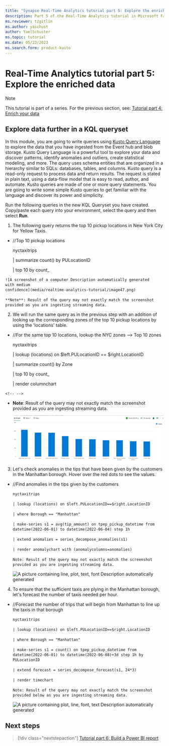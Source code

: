 ```yaml
---
title: "Synapse Real-Time Analytics tutorial part 5: Explore the enriched data"
description: Part 5 of the Real-Time Analytics tutorial in Microsoft Fabric
ms.reviewer: tzgitlin
ms.author: yaschust
author: YaelSchuster
ms.topic: tutorial
ms.date: 05/23/2023
ms.search.form: product-kusto
---
```

# Real-Time Analytics tutorial part 5: Explore the enriched data

> [!NOTE]
> This tutorial is part of a series. For the previous section, see:   [Tutorial part 4: Enrich your data](tutorial-4-enrich-data.md)

## Explore data further in a KQL queryset

In this module, you are going to write queries using [Kusto Query
Language](https://learn.microsoft.com/en-us/azure/data-explorer/kusto/query/)
to explore the data that you have ingested from the Event hub and blob
storage. Kusto Query Language is a powerful tool to explore your data
and discover patterns, identify anomalies and outliers, create
statistical modeling, and more. The query uses schema entities that are
organized in a hierarchy similar to SQLs: databases, tables, and
columns. Kusto query is a read-only request to process data and return
results. The request is stated in plain text, using a data-flow model
that is easy to read, author, and automate. Kusto queries are made of
one or more query statements. You are going to write some simple Kusto
queries to get familiar with the language and discover its power and
simplicity.

Run the following queries in the new KQL Queryset you have created.
Copy/paste each query into your environment, select the query and then
select **Run**.

1.  The following query returns the top 10 pickup locations in New York
    City for Yellow Taxis.

-    //Top 10 pickup locations

        nyctaxitrips

        | summarize count() by PULocationID

        | top 10 by count_ 

    ![A screenshot of a computer Description automatically generated
    with medium
    confidence](media/realtime-analytics-tutorial/image47.png)

    **Note**: Result of the query may not exactly match the screenshot
    provided as you are ingesting streaming data.

2.  We will run the same query as in the previous step with an addition
    of looking up the corresponding zones of the top 10 pickup locations
    by using the 'locations' table.

-    //For the same top 10 locations, lookup the NYC zones --> Top 10 zones

        nyctaxitrips

        | lookup (locations) on $left.PULocationID == $right.LocationID

        | summarize count() by Zone

        | top 10 by count_

        | render columnchart

```{=html}
<!-- -->
```

-   **Note**: Result of the query may not exactly match the screenshot
    provided as you are ingesting streaming data.

    ![](media/realtime-analytics-tutorial/image49.png)

3.  Let's check anomalies in the tips that have been given by the
    customers in the Manhattan borough. Hover over the red dots to see
    the values.

-   //Find anomalies in the tips given by the customers 

        nyctaxitrips

        | lookup (locations) on $left.PULocationID==$right.LocationID

        | where Borough == "Manhattan"

        | make-series s1 = avg(tip_amount) on tpep_pickup_datetime from datetime(2022-06-01) to datetime(2022-06-04) step 1h

        | extend anomalies = series_decompose_anomalies(s1)

        | render anomalychart with (anomalycolumns=anomalies)

        Note: Result of the query may not exactly match the screenshot provided as you are ingesting streaming data.

    ![A picture containing line, plot, text, font Description
    automatically
    generated](media/realtime-analytics-tutorial/image50.png)

4.  To ensure that the sufficient taxis are plying in the Manhattan
    borough, let's forecast the number of taxis needed per hour.

-   //Forecast the number of trips that will begin from Manhattan to line up the taxis in that borough

        nyctaxitrips

        | lookup (locations) on $left.PULocationID==$right.LocationID

        | where Borough == "Manhattan"

        | make-series s1 = count() on tpep_pickup_datetime from datetime(2022-06-01) to datetime(2022-06-08)+3d step 1h by PULocationID

        | extend forecast = series_decompose_forecast(s1, 24*3)

        | render timechart

        Note: Result of the query may not exactly match the screenshot provided below as you are ingesting streaming data.

    ![A picture containing plot, line, font, text Description
    automatically
    generated](media/realtime-analytics-tutorial/image51.png)

## Next steps

> [!div class="nextstepaction"]
> [Tutorial part 6: Build a Power BI report](tutorial-6-build-report.md)